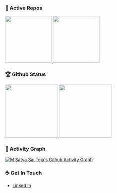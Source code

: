 <!--
**imsatyasaiteja/imsatyasaiteja** is a ✨ _special_ ✨ repository because its `README.md` (this file) appears on your GitHub profile.

Here are some ideas to get you started:

- 🔭 I’m currently working on ... 

- 👯 I’m looking to collaborate on ...
- 🤔 I’m looking for help with ...
- 💬 Ask me about ...
- 📫 How to reach me: ...
- 😄 Pronouns: ...
- ⚡ Fun fact: ...
-->

### 👀 Active Repos
<p align="left">
    <a href="https://github.com/imsatyasaiteja/Brain-Tumor-Radiogenomic-Classification">
    <img height="150em" src="https://github-readme-stats.vercel.app/api/pin/?username=imsatyasaiteja&repo=Brain-Tumor-Radiogenomic-Classification&theme=prussian" />
  </a>
  <a href="https://github.com/imsatyasaiteja/Visual-Crypto-Coding">
    <img height="150em" src="https://github-readme-stats.vercel.app/api/pin/?username=imsatyasaiteja&repo=Visual-Crypto-Coding&theme=prussian" />
  </a>
</p>

### 🏆 Github Status
<p align="left">
  <a href="https://github.com/imsatyasaiteja">
    <img height="170em" src="https://github-readme-stats.zohan.tech/api?username=imsatyasaiteja&show_icons=true&theme=prussian&include_all_commits=true" />
    <img height="170em" src="https://github-readme-stats.zohan.tech/api/top-langs/?username=imsatyasaiteja&theme=prussian&layout=compact" />
  </a>
</p>

### 👀 Activity Graph
[![M Satya Sai Teja's Github Activity Graph](https://github-readme-activity-graph.vercel.app/graph?username=imsatyasaiteja&theme=react-dark)](https://github-readme-activity-graph.vercel.app)

### ☕ Get In Touch
- [Linked In](https://www.linkedin.com/in/imsatyasaiteja)
